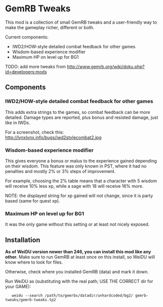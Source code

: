 # GemRB Tweaks

This mod is a collection of small GemRB tweaks and a user-friendly way to make the
gameplay richer, different or both.

Current components:
- IWD2/HOW-style detailed combat feedback for other games
- Wisdom-based experience modifier
- Maximum HP on level up for BG1

TODO: add more tweaks from http://www.gemrb.org/wiki/doku.php?id=developers:mods

## Components

### IWD2/HOW-style detailed combat feedback for other games
This adds extra strings to the games, so combat feedback can be more detailed.
Damage types are reported, plus bonus and resisted damage, just like in IWDs.

For a screenshot, check this:
http://lynxlynx.info/bugs/iwd2stylecombat2.jpg

### Wisdom-based experience modifier
This gives everyone a bonus or malus to the experience gained depending on
their wisdom. This feature was only known in PST, where it had no penalties and
mostly 2% or 3% steps of improvement. 

For example, choosing the 2% table means that a character with 5 wisdom will receive 10% less xp,
while a sage with 18 will receive 16% more.

NOTE: the displayed string for xp gained will not change, since it is party based (same for quest xp).

### Maximum HP on level up for BG1
It was the only game without this setting or at least not nicely exposed.

## Installation

**As of WeiDU version newer than 246, you can install this mod like any other.**
Make sure to run GemRB at least once on this install, so WeiDU will know
where to look for files.

Otherwise, check where you installed GemRB (data) and mark it down.

Run WeiDU as (substituting with the real path; USE THE CORRECT dir for your GAME):
```
   weidu --search /path/to/gemrbs/datadir/unhardcoded/bg2/ gemrb-tweaks/gemrb-tweaks.tp2
```
